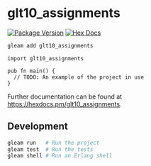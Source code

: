 # glt10_assignments

[![Package Version](https://img.shields.io/hexpm/v/glt10_assignments)](https://hex.pm/packages/glt10_assignments)
[![Hex Docs](https://img.shields.io/badge/hex-docs-ffaff3)](https://hexdocs.pm/glt10_assignments/)

```sh
gleam add glt10_assignments
```
```gleam
import glt10_assignments

pub fn main() {
  // TODO: An example of the project in use
}
```

Further documentation can be found at <https://hexdocs.pm/glt10_assignments>.

## Development

```sh
gleam run   # Run the project
gleam test  # Run the tests
gleam shell # Run an Erlang shell
```
